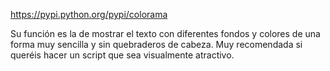 https://pypi.python.org/pypi/colorama

Su función es la de mostrar el texto con diferentes fondos y colores de una forma muy sencilla y sin quebraderos de cabeza. Muy recomendada si queréis hacer un script que sea visualmente atractivo.
